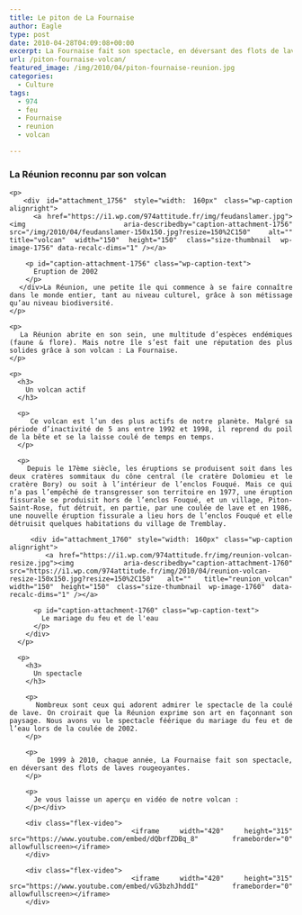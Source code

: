 ```yaml
---
title: Le piton de La Fournaise
author: Eagle
type: post
date: 2010-04-28T04:09:08+00:00
excerpt: La Fournaise fait son spectacle, en déversant des flots de laves rougeoyantes. Ce volcan est l’un des plus actifs de notre planète. Malgré sa période d’inactivité de 5 ans entre 1992 et 1998, il reprend du poil de la bête et se la laisse coulé de temps en temps.
url: /piton-fournaise-volcan/
featured_image: /img/2010/04/piton-fournaise-reunion.jpg
categories:
  - Culture
tags:
  - 974
  - feu
  - Fournaise
  - reunion
  - volcan

---
```

<div style="text-align:justify;">
  <p>
    <h3>
      La Réunion reconnu par son volcan
    </h3>
    
    <p>
      <div id="attachment_1756" style="width: 160px" class="wp-caption alignright">
        <a href="https://i1.wp.com/974attitude.fr/img/feudanslamer.jpg"><img aria-describedby="caption-attachment-1756" src="/img/2010/04/feudanslamer-150x150.jpg?resize=150%2C150" alt="" title="volcan" width="150" height="150" class="size-thumbnail wp-image-1756" data-recalc-dims="1" /></a>
        
        <p id="caption-attachment-1756" class="wp-caption-text">
          Eruption de 2002
        </p>
      </div>La Réunion, une petite île qui commence à se faire connaître dans le monde entier, tant au niveau culturel, grâce à son métissage qu’au niveau biodiversité.
    </p>
    
    <p>
      La Réunion abrite en son sein, une multitude d’espèces endémiques (faune & flore). Mais notre île s’est fait une réputation des plus solides grâce à son volcan : La Fournaise.
    </p>
    
    <p>
      <h3>
        Un volcan actif
      </h3>
      
      <p>
        Ce volcan est l’un des plus actifs de notre planète. Malgré sa période d’inactivité de 5 ans entre 1992 et 1998, il reprend du poil de la bête et se la laisse coulé de temps en temps.
      </p>
      
      <p>
        Depuis le 17ème siècle, les éruptions se produisent soit dans les deux cratères sommitaux du cône central (le cratère Dolomieu et le cratère Bory) ou soit à l’intérieur de l’enclos Fouqué. Mais ce qui n’a pas l’empêché de transgresser son territoire en 1977, une éruption fissurale se produisit hors de l’enclos Fouqué, et un village, Piton-Saint-Rose, fut détruit, en partie, par une coulée de lave et en 1986, une nouvelle éruption fissurale a lieu hors de l’enclos Fouqué et elle détruisit quelques habitations du village de Tremblay.
        
        <div id="attachment_1760" style="width: 160px" class="wp-caption alignright">
          <a href="https://i1.wp.com/974attitude.fr/img/reunion-volcan-resize.jpg"><img aria-describedby="caption-attachment-1760" src="https://i1.wp.com/974attitude.fr/img/2010/04/reunion-volcan-resize-150x150.jpg?resize=150%2C150" alt="" title="reunion_volcan" width="150" height="150" class="size-thumbnail wp-image-1760" data-recalc-dims="1" /></a>
          
          <p id="caption-attachment-1760" class="wp-caption-text">
            Le mariage du feu et de l'eau
          </p>
        </div>
      </p>
      
      <p>
        <h3>
          Un spectacle
        </h3>
        
        <p>
          Nombreux sont ceux qui adorent admirer le spectacle de la coulé de lave. On croirait que la Réunion exprime son art en façonnant son paysage. Nous avons vu le spectacle féérique du mariage du feu et de l’eau lors de la coulée de 2002.
        </p>
        
        <p>
          De 1999 à 2010, chaque année, La Fournaise fait son spectacle, en déversant des flots de laves rougeoyantes.
        </p>
        
        <p>
          Je vous laisse un aperçu en vidéo de notre volcan :
        </p></div> 
        
        <div class="flex-video">
          <iframe width="420" height="315" src="https://www.youtube.com/embed/dQbrfZDBq_8" frameborder="0" allowfullscreen></iframe>
        </div>
        
        <div class="flex-video">
          <iframe width="420" height="315" src="https://www.youtube.com/embed/vG3bzhJhddI" frameborder="0" allowfullscreen></iframe>
        </div>